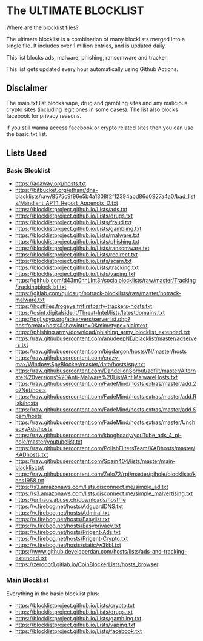 # The ULTIMATE BLOCKLIST

[Where are the blocklist files?](https://github.com/link-discord/ultimate-blocklist/tree/main/lists)

The ultimate blocklist is a combination of many blocklists merged into a single file.
It includes over 1 million entries, and is updated daily.

This list blocks ads, malware, phishing, ransomware and tracker.

This list gets updated every hour automatically using Github Actions.

## Disclaimer

The main.txt list blocks vape, drug and gambling sites and any malicious crypto sites (including legit ones in some cases).
The list also blocks facebook for privacy reasons.

If you still wanna access facebook or crypto related sites then you can use the basic.txt list.

## Lists Used

### Basic Blocklist

-   <https://adaway.org/hosts.txt>
-   <https://bitbucket.org/ethanr/dns-blacklists/raw/8575c9f96e5b4a1308f2f12394abd86d0927a4a0/bad_lists/Mandiant_APT1_Report_Appendix_D.txt>
-   <https://blocklistproject.github.io/Lists/ads.txt>
-   <https://blocklistproject.github.io/Lists/drugs.txt>
-   <https://blocklistproject.github.io/Lists/fraud.txt>
-   <https://blocklistproject.github.io/Lists/gambling.txt>
-   <https://blocklistproject.github.io/Lists/malware.txt>
-   <https://blocklistproject.github.io/Lists/phishing.txt>
-   <https://blocklistproject.github.io/Lists/ransomware.txt>
-   <https://blocklistproject.github.io/Lists/redirect.txt>
-   <https://blocklistproject.github.io/Lists/scam.txt>
-   <https://blocklistproject.github.io/Lists/tracking.txt>
-   <https://blocklistproject.github.io/Lists/vaping.txt>
-   <https://github.com/d43m0nhLInt3r/socialblocklists/raw/master/Tracking/trackingblocklist.txt>
-   <https://gitlab.com/quidsup/notrack-blocklists/raw/master/notrack-malware.txt>
-   <https://hostfiles.frogeye.fr/firstparty-trackers-hosts.txt>
-   <https://osint.digitalside.it/Threat-Intel/lists/latestdomains.txt>
-   <https://pgl.yoyo.org/adservers/serverlist.php?hostformat=hosts&showintro=0&mimetype=plaintext>
-   <https://phishing.army/download/phishing_army_blocklist_extended.txt>
-   <https://raw.githubusercontent.com/anudeepND/blacklist/master/adservers.txt>
-   <https://raw.githubusercontent.com/bigdargon/hostsVN/master/hosts>
-   <https://raw.githubusercontent.com/crazy-max/WindowsSpyBlocker/master/data/hosts/spy.txt>
-   <https://raw.githubusercontent.com/DandelionSprout/adfilt/master/Alternate%20versions%20Anti-Malware%20List/AntiMalwareHosts.txt>
-   <https://raw.githubusercontent.com/FadeMind/hosts.extras/master/add.2o7Net/hosts>
-   <https://raw.githubusercontent.com/FadeMind/hosts.extras/master/add.Risk/hosts>
-   <https://raw.githubusercontent.com/FadeMind/hosts.extras/master/add.Spam/hosts>
-   <https://raw.githubusercontent.com/FadeMind/hosts.extras/master/UncheckyAds/hosts>
-   <https://raw.githubusercontent.com/kboghdady/youTube_ads_4_pi-hole/master/youtubelist.txt>
-   <https://raw.githubusercontent.com/PolishFiltersTeam/KADhosts/master/KADhosts.txt>
-   <https://raw.githubusercontent.com/Spam404/lists/master/main-blacklist.txt>
-   <https://raw.githubusercontent.com/Zelo72/rpi/master/pihole/blocklists/kees1958.txt>
-   <https://s3.amazonaws.com/lists.disconnect.me/simple_ad.txt>
-   <https://s3.amazonaws.com/lists.disconnect.me/simple_malvertising.txt>
-   <https://urlhaus.abuse.ch/downloads/hostfile>
-   <https://v.firebog.net/hosts/AdguardDNS.txt>
-   <https://v.firebog.net/hosts/Admiral.txt>
-   <https://v.firebog.net/hosts/Easylist.txt>
-   <https://v.firebog.net/hosts/Easyprivacy.txt>
-   <https://v.firebog.net/hosts/Prigent-Ads.txt>
-   <https://v.firebog.net/hosts/Prigent-Crypto.txt>
-   <https://v.firebog.net/hosts/static/w3kbl.txt>
-   <https://www.github.developerdan.com/hosts/lists/ads-and-tracking-extended.txt>
-   <https://zerodot1.gitlab.io/CoinBlockerLists/hosts_browser>

### Main Blocklist

Everything in the basic blocklist plus:

-   <https://blocklistproject.github.io/Lists/crypto.txt>
-   <https://blocklistproject.github.io/Lists/drugs.txt>
-   <https://blocklistproject.github.io/Lists/gambling.txt>
-   <https://blocklistproject.github.io/Lists/vaping.txt>
-   <https://blocklistproject.github.io/Lists/facebook.txt>
